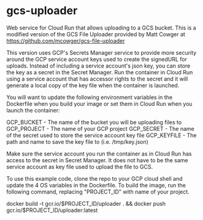 # gcs-uploader
Web service for Cloud Run that allows uploading to a GCS bucket. This is a modified version of the GCS File Uploader provided by Matt Cowger at https://github.com/mcowger/gcs-file-uploader

This version uses GCP's Secrets Manager service to provide more security around the GCP service account keys used to create the signedURL for uploads. Instead of including a service account's json key, you can store the key as a secret in the Secret Manager. Run the container in Cloud Run using a service account that has accessor rights to the secret and it will generate a local copy of the key file when the container is launched.

You will want to update the following environment variables in the Dockerfile when you build your image or set them in Cloud Run when you launch the container:

GCP_BUCKET - The name of the bucket you will be uploading files to
GCP_PROJECT - The name of your GCP project
GCP_SECRET - The name of the secret used to store the service account key file
GCP_KEYFILE - The path and name to save the key file to (i.e. /tmp/key.json)

Make sure the service account you run the container as in Cloud Run has access to the secret in Secret Manager. It does not have to be the same service account as key file used to upload the file to GCS.

To use this example code, clone the repo to your GCP cloud shell and update the 4 OS variables in the Dockerfile. To build the image, run the following command, replacing "PROJECT_ID" with name of your project.

docker build -t gcr.io/$PROJECT_ID/uploader . && docker push gcr.io/$PROJECT_ID/uploader:latest

